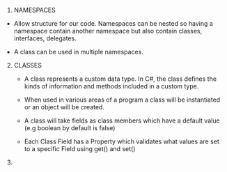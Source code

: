  1. NAMESPACES 
   + Allow structure for our code. Namespaces can be nested so having a namespace contain another namespace
     but also contain classes, interfaces, delegates. 

   + A class can be used in multiple namespaces. 
   
   
2. CLASSES
   + A class represents a custom data type. In C#, the class defines the kinds of information and methods
   included in a custom type.

   + When used in various areas of a program a class will be instantiated or an object will be created. 

   + A class will take fields as class members which have a default value (e.g boolean by default is false)

   + Each Class Field has a Property which validates what values are set to a specific Field using get() and set()

3. 
